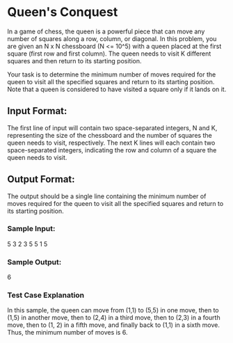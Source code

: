 # Queen's Conquest

In a game of chess, the queen is a powerful piece that can move any number of squares along a row, column, or diagonal. In this problem, you are given an N x N chessboard (N <= 10^5) with a queen placed at the first square (first row and first column). The queen needs to visit K different squares and then return to its starting position.

Your task is to determine the minimum number of moves required for the queen to visit all the specified squares and return to its starting position. Note that a queen is considered to have visited a square only if it lands on it.

## Input Format:

The first line of input will contain two space-separated integers, N and K, representing the size of the chessboard and the number of squares the queen needs to visit, respectively. The next K lines will each contain two space-separated integers, indicating the row and column of a square the queen needs to visit.

## Output Format:

The output should be a single line containing the minimum number of moves required for the queen to visit all the specified squares and return to its starting position.

### Sample Input:

5 3
2 3
5 5
1 5

### Sample Output:

6

### Test Case Explanation

In this sample, the queen can move from (1,1) to (5,5) in one move, then to (1,5) in another move, then to (2,4) in a third move, then to (2,3) in a fourth move, then to (1, 2) in a fifth move, and finally back to (1,1) in a sixth move. Thus, the minimum number of moves is 6.

